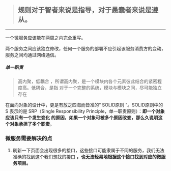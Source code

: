 > ## **规则对于智者来说是指导，对于愚蠢者来说是遵从。**

---



一个微服务应该能在两周之内完全重写。

两个服务之间应该独立修改，任何一个服务的部署不应引起该服务消费方的变动，服务之间均通过网络通信。



##### 单一职责

> 高内聚，低耦合 ，所谓高内聚，是一个模块内各个元素彼此结合的紧密程度高。低耦合，是指
> 对于一个完整的系统，模块与模块之间，尽可能独立存在

在面向对象的设计中，更是有放之四海而皆准的“ SOLID原则 ”。SOLID原则中的 S 表示的是
SRP（Single Responsibility Principle，单一职责原则）：**即一个对象应该只有一个发生变化**
**的原因，如果一个对象可被多个原因改变，那么久说明这个对象承担了多个职责**。



### 微服务需要解决的点

1. 刷新一下页面会出现很多的接口，这些接口可能隶属于不同的服务，我们无法准确的找到这个我们想找的接口 **，也无法轻易地根据这个接口找到对应的微服务项目。**
